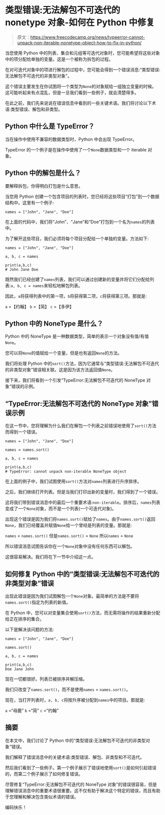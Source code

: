 # 类型错误:无法解包不可迭代的 nonetype 对象-如何在 Python 中修复

> 原文：<https://www.freecodecamp.org/news/typeerror-cannot-unpack-non-iterable-nonetype-object-how-to-fix-in-python/>

当您使用 Python 中的列表、集合和元组等可迭代对象时，您可能希望将这些对象中的项分配给单独的变量。这是一个被称为拆包的过程。

在对可迭代对象中的项进行解包的过程中，您可能会得到一个错误消息:“类型错误:无法解包不可迭代的非类型对象”。

这个错误主要发生在你试图将一个类型为`None`的对象赋给一组独立变量的时候。这可能听起来有点混乱，但是一旦我们看到一些例子，就会清楚得多。

在此之前，我们先来说说在错误信息中看到的一些关键术语。我们将讨论以下术语:类型错误、解包和非类型。

## Python 中什么是 TypeError？

当在操作中使用不兼容的数据类型时，Python 中会出现 TypeError。

TypeError 的一个例子是在操作中使用了一个`None`数据类型和一个 iterable 对象。

## Python 中的解包是什么？

要解释拆包，你得明白打包是什么意思。

当您用 Python 创建一个包含项目的列表时，您已经将这些项目“打包”到一个数据结构中。这里有一个例子:

```
names = ["John", "Jane", "Doe"]
```

在上面的代码中，我们将“John”、“Jane”和“Doe”打包到一个名为`names`的列表中。

为了解开这些项目，我们必须将每个项目分配给一个单独的变量。方法如下:

```
names = ["John", "Jane", "Doe"]

a, b, c = names

print(a,b,c)
# John Jane Doe
```

既然我们已经创建了`names`列表，我们可以通过创建新的变量并将它们分配给列表:`a, b, c = names`来轻松地解包列表。

因此，`a`将获得列表中的第一项，`b`将获得第二项，`c`将获得第三项。那就是:

`a` =【约翰】
`b` =【简】
`c` =【多伊】

## Python 中的 NoneType 是什么？

Python 中的 NoneType 是一种数据类型，简单的表示一个对象没有值/有值`None`。

您可以将`None`的值赋给一个变量，但是也有返回`None`的方法。

我们将处理 Python 中的`sort()`方法，因为它通常与“类型错误:无法解包不可迭代的非类型对象”错误相关联。这是因为该方法返回值`None`。

接下来，我们将看到一个引发“TypeError:无法解包不可迭代的 NoneType 对象”错误的示例。

## “TypeError:无法解包不可迭代的 NoneType 对象”错误示例

在这一节中，您将理解为什么我们在解包一个列表之前错误地使用了`sort()`方法而得到一个错误。

```
names = ["John", "Jane", "Doe"]

names = names.sort()

a, b, c = names

print(a,b,c)
# TypeError: cannot unpack non-iterable NoneType object
```

在上面的例子中，我们试图使用`sort()`方法对`names`列表进行升序排序。

之后，我们继续打开列表。但是当我们打印出新的变量时，我们得到了一个错误。

这将我们带到错误消息中的最后一个重要术语:`non-iterable`。排序后，`names`列表变成了一个`None`对象，而不是一个列表(一个可迭代对象)。

出现这个错误是因为我们将`names.sort()`赋给了`names`。由于`names.sort()`返回`None`，我们已经覆盖并赋值`None`给一个曾经是列表的变量。那就是:

`names` = `names.sort()`
但是`names.sort()` = `None`
所以`names` = `None`

所以错误消息试图告诉你在一个`None`对象中没有任何东西可以解包。

这很容易解决。我们将在下一节中介绍这一点。

## 如何修复 Python 中的“类型错误:无法解包不可迭代的非类型对象”错误

出现此错误是因为我们试图解包一个`None`对象。最简单的方法是不要将`names.sort()`指定为列表的新值。

在 Python 中，您可以对变量集合使用`sort()`方法，而无需将操作的结果重新分配给正在排序的集合。

以下是解决该问题的方法:

```
names = ["John", "Jane", "Doe"]

names.sort()

a, b, c = names

print(a,b,c)
Doe Jane John
```

现在一切都很好。列表已被排序并解压缩。

我们只改变了`names.sort()`，而不是使用`names` = `names.sort()`。

现在，当打开列表时，`a, b, c`将按升序被分配到`names`中的项目。那就是:

`a` =“母鹿”
`b` =“简”
`c` =“约翰”

## 摘要

在本文中，我们讨论了 Python 中的“类型错误:无法解包不可迭代的非类型对象”错误。

我们解释了错误消息中的关键术语:类型错误、解包、非类型和不可迭代。

然后我们看到了一些例子。第一个例子展示了错误地使用`sort()`是如何引起错误的，而第二个例子展示了如何修复错误。

尽管修复“TypeError:无法解包不可迭代的 NoneType 对象”的错误很容易，但是理解错误消息中的重要术语很重要。这不仅有助于解决这个特定的错误，而且有助于您理解和解决包含类似术语的错误。

编码快乐！